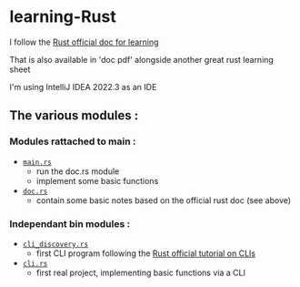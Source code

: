 # learning-Rust

I follow the [Rust official doc for learning](https://doc.rust-lang.org/stable/rust-by-example/index.html)

That is also available in 'doc pdf' alongside another great rust learning sheet

I'm using IntelliJ IDEA 2022.3 as an IDE

## The various modules :
### Modules rattached to main :
- [`main.rs`](src/main.rs)
  - run the doc.rs module
  - implement some basic functions
- [`doc.rs`](src/doc.rs)
  -  contain some basic notes based on the official rust doc (see above)
### Independant bin modules :
- [`cli_discovery.rs`](src/cli_discovery.rs)
  - first CLI program following the [Rust official tutorial on CLIs](https://rust-cli.github.io/book/index.html)
- [`cli.rs`](src/cli.rs)
  - first real project, implementing basic functions via a CLI
